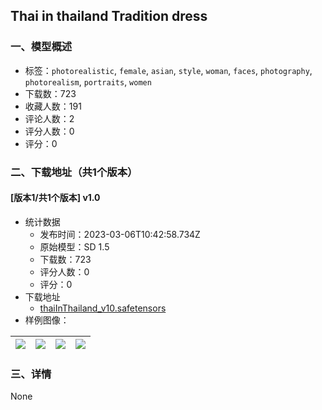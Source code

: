 ## Thai in thailand Tradition dress
### 一、模型概述

- 标签：`photorealistic`, `female`, `asian`, `style`, `woman`, `faces`, `photography`, `photorealism`, `portraits`, `women`
- 下载数：723
- 收藏人数：191
- 评论人数：2
- 评分人数：0
- 评分：0

### 二、下载地址（共1个版本）

#### [版本1/共1个版本] v1.0

- 统计数据
  - 发布时间：2023-03-06T10:42:58.734Z
  - 原始模型：SD 1.5
  - 下载数：723
  - 评分人数：0
  - 评分：0
- 下载地址
  - [thaiInThailand_v10.safetensors](https://civitai.com/api/download/models/19337)
- 样例图像：

| <img src="https://image.civitai.com/xG1nkqKTMzGDvpLrqFT7WA/24643390-9ac8-418e-8a3d-c42354fed800/width=450/202733.jpeg" /> | <img src="https://image.civitai.com/xG1nkqKTMzGDvpLrqFT7WA/b19db416-4f54-412e-35b7-0865f59b2b00/width=450/202720.jpeg" /> | <img src="https://image.civitai.com/xG1nkqKTMzGDvpLrqFT7WA/07cfaf79-0ef0-478f-f130-89c474c52400/width=450/202787.jpeg" /> | <img src="https://image.civitai.com/xG1nkqKTMzGDvpLrqFT7WA/e3b02502-ccb9-4f92-b61f-c05b7c576e00/width=450/202722.jpeg" /> |
| ---- | ---- | ---- | ---- |


### 三、详情
None
